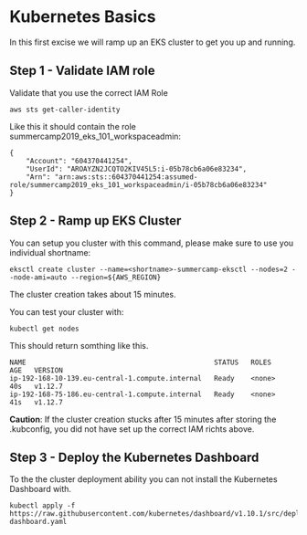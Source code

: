 # Kubernetes Basics

In this first excise we will ramp up an EKS cluster to get you up and
running.


## Step 1 - Validate IAM role

Validate that you use the correct IAM Role

    aws sts get-caller-identity
    
Like this it should contain the role summercamp2019_eks_101_workspaceadmin: 

    {
        "Account": "604370441254", 
        "UserId": "AROAYZN2JCQTO2KIV45L5:i-05b78cb6a06e83234", 
        "Arn": "arn:aws:sts::604370441254:assumed-role/summercamp2019_eks_101_workspaceadmin/i-05b78cb6a06e83234"
    }


## Step 2 - Ramp up EKS Cluster

You can setup you cluster with this command, please make sure to use you
individual shortname:

    
    eksctl create cluster --name=<shortname>-summercamp-eksctl --nodes=2 --node-ami=auto --region=${AWS_REGION}

The cluster creation takes about 15 minutes. 

You can test your cluster with: 

    kubectl get nodes
 
This should return somthing like this. 

    NAME                                              STATUS   ROLES    AGE   VERSION
    ip-192-168-10-139.eu-central-1.compute.internal   Ready    <none>   40s   v1.12.7
    ip-192-168-75-186.eu-central-1.compute.internal   Ready    <none>   41s   v1.12.7

**Caution**: If the cluster creation stucks after 15 minutes after
storing the .kubconfig, you did not have set up the correct IAM richts
above. 

## Step 3 - Deploy the Kubernetes Dashboard

To the the cluster deployment ability you can not install the Kubernetes
Dashboard with. 

    kubectl apply -f https://raw.githubusercontent.com/kubernetes/dashboard/v1.10.1/src/deploy/recommended/kubernetes-dashboard.yaml
